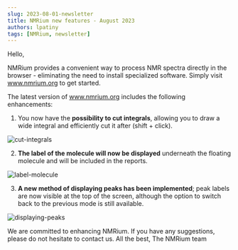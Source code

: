 ```yaml
---
slug: 2023-08-01-newsletter
title: NMRium new features - August 2023
authors: lpatiny
tags: [NMRium, newsletter]
---
```


Hello,

NMRium provides a convenient way to process NMR spectra directly in the browser - eliminating the need to install specialized software. Simply visit www.nmrium.org to get started.

The latest version of www.nmrium.org includes the following enhancements:

1. You now have the **possibility to cut integrals**, allowing you to draw a wide integral and efficiently cut it after (shift + click).

![cut-integrals](/newsletters/2023/august/cut-integrals.gif)

2. **The label of the molecule will now be displayed** underneath the floating molecule and will be included in the reports.

![label-molecule](/newsletters/2023/august/label-molecule.gif)

3. **A new method of displaying peaks has been implemented**; peak labels are now visible at the top of the screen, although the option to switch back to the previous mode is still available.

![displaying-peaks](/newsletters/2023/august/displaying-peaks.gif)

We are committed to enhancing NMRium. If you have any suggestions, please do not hesitate to contact us.
All the best,
The NMRium team
